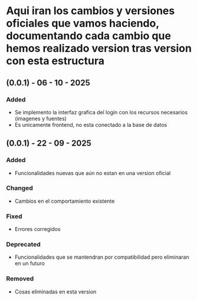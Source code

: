 # Aqui iran los cambios y versiones oficiales que vamos haciendo, documentando cada cambio que hemos realizado version tras version con esta estructura

## (0.0.1) - 06 - 10 - 2025
### Added
- Se implemento la interfaz grafica del login con los recursos necesarios (imagenes y fuentes)
- Es unicamente frontend, no esta conectado a la base de datos


## (0.0.1) - 22 - 09 - 2025
### Added
- Funcionalidades nuevas que aún no estan en una version oficial
### Changed
- Cambios en el comportamiento existente
### Fixed
- Errores corregidos
### Deprecated
- Funcionalidades que se mantendran por compatibilidad pero eliminaran en un futuro
### Removed
- Cosas eliminadas en esta version

